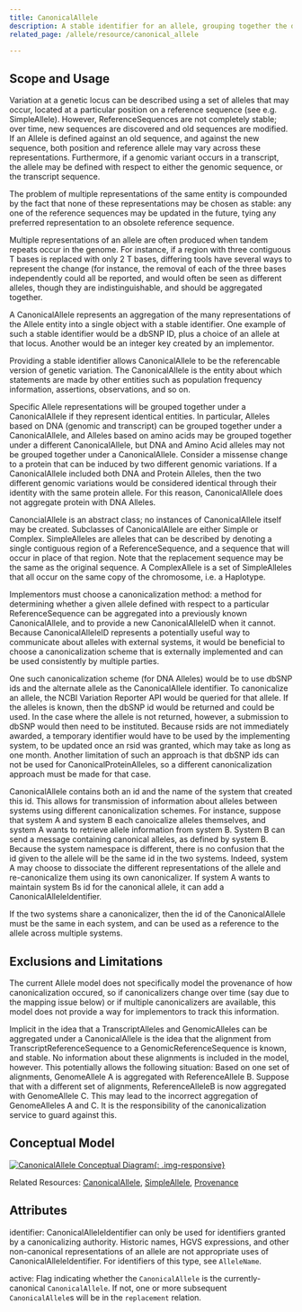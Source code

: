 ```yaml
---
title: CanonicalAllele
description: A stable identifier for an allele, grouping together the different ways that the allele might be described across different versions of different ReferenceSequences.
related_page: /allele/resource/canonical_allele

---
```


Scope and Usage
---------------

Variation at a genetic locus can be described using a set of alleles that may occur, located at a particular position on a reference sequence (see e.g. SimpleAllele).  However, ReferenceSequences are not completely stable; over time, new sequences are discovered and old sequences are modified.  If an Allele is defined against an old sequence, and against the new sequence, both position and reference allele may vary across these representations. Furthermore, if a genomic variant occurs in a transcript, the allele may be defined with respect to either the genomic sequence, or the transcript sequence.

The problem of multiple representations of the same entity is compounded by the fact that none of these representations may be chosen as stable: any one of the reference sequences may be updated in the future, tying any preferred representation to an obsolete reference sequence.

Multiple representations of an allele are often produced when tandem repeats occur in the genome. For instance, if a region with three contiguous T bases is replaced with only 2 T bases, differing tools have several ways to represent the change (for instance, the removal of each of the three bases independently could all be reported, and would often be seen as different alleles, though they are indistinguishable, and should be aggregated together.

A CanonicalAllele represents an aggregation of the many representations of the Allele entity into a single object with a stable identifier.  One example of such a stable identifier would be a dbSNP ID, plus a choice of an allele at that locus.  Another would be an integer key created by an implementor.

Providing a stable identifier allows CanonicalAllele to be the referencable version of genetic variation.    The CanonicalAllele is the entity about which statements are made by other entities such as population frequency information, assertions, observations, and so on.

Specific Allele representations will be grouped together under a CanonicalAllele if they represent identical entities.  In particular, Alleles based on DNA (genomic and transcript) can be grouped together under a CanonicalAllele, and Alleles based on amino acids may be grouped together under a different CanonicalAllele, but DNA and Amino Acid alleles may not be grouped together under a CanonicalAllele.  Consider a missense change to a protein that can be induced by two different genomic variations.  If a CanonicalAllele included both DNA and Protein Alleles, then the two different genomic variations would be considered identical through their identity with the same protein allele.  For this reason, CanonicalAllele does not aggregate protein with DNA Alleles.

CanoncialAllele is an abstract class; no instances of CanonicalAllele itself may be created.  Subclasses of CanonicalAllele are either Simple or Complex.  SimpleAlleles are alleles that can be described by denoting a single contiguous region of a ReferenceSequence, and a sequence that will occur in place of that region.  Note that the replacement sequence may be the same as the original sequence.  A ComplexAllele is a set of SimpleAlleles that all occur on the same copy of the chromosome, i.e. a Haplotype.

Implementors must choose a canonicalization method: a method for determining whether a given allele defined with respect to a particular ReferenceSequence can be aggregated into a previously known CanonicalAllele, and to provide a new CanonicalAlleleID when it cannot.   Because CanonicalAlleleID represents a potentially useful way to communicate about alleles with external systems, it would be beneficial to choose a canonicalization scheme that is externally implemented and can be used consistently by multiple parties.

One such canonicalization scheme (for DNA Alleles) would be to use dbSNP ids and the alternate allele as the CanonicalAllele identifier.  To canonicalize an allele, the NCBI Variation Reporter API would be queried for that allele.  If the alleles is known, then the dbSNP id would be returned and could be used.    In the case where the allele is not returned, however, a submission to dbSNP would then need to be instituted.  Because rsids are not immediately awarded, a temporary identifier would have to be used by the implementing system, to be updated once an rsid was granted, which may take as long as one month.  Another limitation of such an approach is that dbSNP ids can not be used for CanonicalProteinAlleles, so a different canonicalization approach must be made for that case.

CanonicalAllele contains both an id and the name of the system that created this id.  This allows for transmission of information about alleles between systems using different canonicalization schemes.  For instance, suppose that system A and system B each canoicalize alleles themselves, and system A wants to retrieve allele information from system B.  System B can send a message containing canonical alleles, as defined by system B.  Because the system namespace is different, there is no confusion that the id given to the allele will be the same id in the two systems.  Indeed, system A may choose to dissociate the different representations of the allele and re-canonicalize them using its own canonicalizer.  If system A wants to maintain system Bs id for the canonical allele, it can add a CanonicalAlleleIdentifier.

If the two systems share a canonicalizer, then the id of the CanonicalAllele must be the same in each system, and can be used as a reference to the allele across multiple systems.

Exclusions and Limitations
--------------------------

The current Allele model does not specifically model the provenance of how canonicalization occured, so if canonicalizers change over time (say due to the mapping issue below) or if multiple canonicalizers are available, this model does not provide a way for implementors to track this information.

Implicit in the idea that a TranscriptAlleles and GenomicAlleles can be aggregated under a CanonicalAllele is the idea that the alignment from TranscriptReferenceSequence to a GenomicReferenceSequence is known, and stable.   No information about these alignments is included in the model, however.   This potentially allows the following situation:  Based on one set of alignments, GenomeAllele A is aggregated with ReferenceAllele B.  Suppose that with a different set of alignments, ReferenceAlleleB is now aggregated with GenomeAllele C.  This may lead to the incorrect aggregation of GenomeAlleles A and C.  It is the responsibility of the canonicalization service to guard against this.

Conceptual Model
----------------

[![CanonicalAllele Conceptual Diagram](/images/CanonicalAlleleConceptual.svg){: .img-responsive}](/images/CanonicalAlleleConceptual.svg)

Related Resources: [CanonicalAllele](/allele/resource/canonical_allele/index.html), [SimpleAllele](/allele/resource/simple_allele/index.html), [Provenance](/allele/resource/provenance/index.html)

Attributes
----------

identifier:
CanonicalAlleleIdentifier can only be used for identifiers granted by a canonicalizing authority.  Historic names, HGVS expressions, and other non-canonical representations of an allele are not appropriate uses of CanonicalAlleleIdentifier.  For identifiers of this type, see `AlleleName`.

active:
Flag indicating whether the `CanonicalAllele` is the currently-canonical `CanonicalAllele`. If not, one or more subsequent `CanonicalAllele`s will be in the `replacement` relation.
